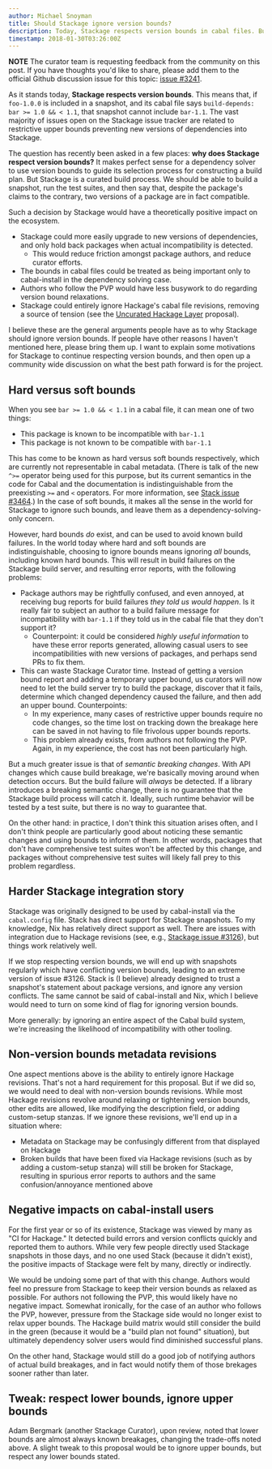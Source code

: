```yaml
---
author: Michael Snoyman
title: Should Stackage ignore version bounds?
description: Today, Stackage respects version bounds in cabal files. But there's a strong argument to be made that this is an incorrect decision.
timestamp: 2018-01-30T03:26:00Z
---
```


__NOTE__ The curator team is requesting feedback from the community on this
post. If you have thoughts you'd like to share, please add them to the official
Github discussion issue for this topic: [issue
#3241](https://github.com/fpco/stackage/issues/3241).

As it stands today, __Stackage respects version bounds__. This means
that, if `foo-1.0.0` is included in a snapshot, and its cabal file
says `build-depends: bar >= 1.0 && < 1.1`, that snapshot cannot
include `bar-1.1`. The vast majority of issues open on the Stackage
issue tracker are related to restrictive upper bounds preventing new
versions of dependencies into Stackage.

The question has recently been asked in a few places: __why does
Stackage respect version bounds?__ It makes perfect sense for a
dependency solver to use version bounds to guide its selection process
for constructing a build plan. But Stackage is a curated build
process. We should be able to build a snapshot, run the test suites,
and then say that, despite the package's claims to the contrary, two
versions of a package are in fact compatible.

Such a decision by Stackage would have a theoretically positive impact
on the ecosystem.

* Stackage could more easily upgrade to new versions of dependencies,
  and only hold back packages when actual incompatibility is detected.
    * This would reduce friction amongst package authors, and reduce
      curator efforts.
* The bounds in cabal files could be treated as being important only
  to cabal-install in the dependency solving case.
* Authors who follow the PVP would have less busywork to do regarding
  version bound relaxations.
* Stackage could entirely ignore Hackage's cabal file revisions,
  removing a source of tension (see the
  [Uncurated Hackage Layer](https://github.com/haskell/ecosystem-proposals/pull/6)
  proposal).

I believe these are the general arguments people have as to why
Stackage should ignore version bounds. If people have other reasons I
haven't mentioned here, please bring them up. I want to explain some
motivations for Stackage to continue respecting version bounds, and
then open up a community wide discussion on what the best path forward
is for the project.

## Hard versus soft bounds

When you see `bar >= 1.0 && < 1.1` in a cabal file, it can mean one of two things:

* This package is known to be incompatible with `bar-1.1`
* This package is not known to be compatible with `bar-1.1`

This has come to be known as hard versus soft bounds respectively,
which are currently not representable in cabal metadata. (There is
talk of the new `^>=` operator being used for this purpose, but its
current semantics in the code for Cabal and the documentation is
indistinguishable from the preexisting `>=` and `<` operators. For
more information, see
[Stack issue #3464](https://github.com/commercialhaskell/stack/issues/3464).)
In the case of soft bounds, it makes all the sense in the world for
Stackage to ignore such bounds, and leave them as a
dependency-solving-only concern.

However, hard bounds _do_ exist, and can be used to avoid known build
failures. In the world today where hard and soft bounds are
indistinguishable, choosing to ignore bounds means ignoring _all_
bounds, including known hard bounds. This will result in build
failures on the Stackage build server, and resulting error reports,
with the following problems:

* Package authors may be rightfully confused, and even annoyed, at
  receiving bug reports for build failures _they told us would
  happen_. Is it really fair to subject an author to a build failure
  message for incompatibility with `bar-1.1` if they told us in the
  cabal file that they don't support it?
    * Counterpoint: it could be considered _highly useful information_
      to have these error reports generated, allowing casual users to
      see incompatibilities with new versions of packages, and perhaps
      send PRs to fix them.
* This can waste Stackage Curator time. Instead of getting a version
  bound report and adding a temporary upper bound, us curators will
  now need to let the build server try to build the package, discover
  that it fails, determine which changed dependency caused the
  failure, and then add an upper bound. Counterpoints:
    * In my experience, many cases of restrictive upper bounds require
      no code changes, so the time lost on tracking down the breakage
      here can be saved in not having to file frivolous upper bounds
      reports.
    * This problem already exists, from authors not following the
      PVP. Again, in my experience, the cost has not been particularly
      high.

But a much greater issue is that of _semantic breaking changes_. With
API changes which cause build breakage, we're basically moving around
when detection occurs. But the build failure will _always_ be
detected. If a library introduces a breaking semantic change, there is
no guarantee that the Stackage build process will catch it. Ideally,
such runtime behavior will be tested by a test suite, but there is no
way to guarantee that.

On the other hand: in practice, I don't think this situation arises
often, and I don't think people are particularly good about noticing
these semantic changes and using bounds to inform of them. In other
words, packages that don't have comprehensive test suites won't be
affected by this change, and packages without comprehensive test
suites will likely fall prey to this problem regardless.

## Harder Stackage integration story

Stackage was originally designed to be used by cabal-install via the
`cabal.config` file. Stack has direct support for Stackage
snapshots. To my knowledge, Nix has relatively direct support as
well. There are issues with integration due to Hackage revisions (see,
e.g.,
[Stackage issue #3126](https://github.com/fpco/stackage/issues/3126)),
but things work relatively well.

If we stop respecting version bounds, we will end up with snapshots
regularly which have conflicting version bounds, leading to an extreme
version of issue #3126. Stack is (I believe) already designed to trust
a snapshot's statement about package versions, and ignore any version
conflicts. The same cannot be said of cabal-install and Nix, which I
believe would need to turn on some kind of flag for ignoring version
bounds.

More generally: by ignoring an entire aspect of the Cabal build
system, we're increasing the likelihood of incompatibility with other
tooling.

## Non-version bounds metadata revisions

One aspect mentions above is the ability to entirely ignore Hackage
revisions. That's not a hard requirement for this proposal. But if we
did so, we would need to deal with non-version bounds revisions. While
most Hackage revisions revolve around relaxing or tightening version
bounds, other edits are allowed, like modifying the description field,
or adding custom-setup stanzas. If we ignore these revisions, we'll
end up in a situation where:

* Metadata on Stackage may be confusingly different from that
  displayed on Hackage
* Broken builds that have been fixed via Hackage revisions (such as by
  adding a custom-setup stanza) will still be broken for Stackage,
  resulting in spurious error reports to authors and the same
  confusion/annoyance mentioned above

## Negative impacts on cabal-install users

For the first year or so of its existence, Stackage was viewed by many
as "CI for Hackage." It detected build errors and version conflicts
quickly and reported them to authors. While very few people directly
used Stackage snapshots in those days, and no one used Stack (because
it didn't exist), the positive impacts of Stackage were felt by many,
directly or indirectly.

We would be undoing some part of that with this change. Authors would
feel no pressure from Stackage to keep their version bounds as relaxed
as possible. For authors not following the PVP, this would likely have
no negative impact. Somewhat ironically, for the case of an author who
follows the PVP, however, pressure from the Stackage side would no
longer exist to relax upper bounds. The Hackage build matrix would
still consider the build in the green (because it would be a "build
plan not found" situation), but ultimately dependency solver users
would find diminished successful plans.

On the other hand, Stackage would still do a good job of notifying
authors of actual build breakages, and in fact would notify them of
those brekages sooner rather than later.

## Tweak: respect lower bounds, ignore upper bounds

Adam Bergmark (another Stackage Curator), upon review, noted that lower bounds
are almost always known breakages, changing the trade-offs noted above. A
slight tweak to this proposal would be to ignore upper bounds, but respect any
lower bounds stated.

